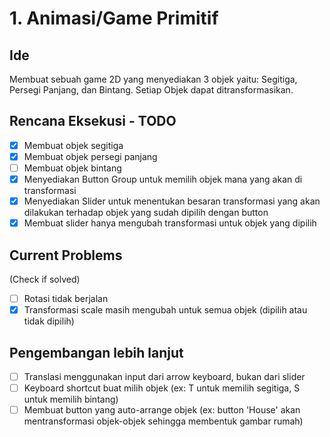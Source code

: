 # 1. Animasi/Game Primitif
## Ide
Membuat sebuah game 2D yang menyediakan 3 objek yaitu: Segitiga, Persegi Panjang, dan Bintang. Setiap Objek dapat ditransformasikan.
## Rencana Eksekusi - TODO
- [x] Membuat objek segitiga
- [x] Membuat objek persegi panjang
- [ ] Membuat objek bintang
- [x] Menyediakan Button Group untuk memilih objek mana yang akan di transformasi
- [x] Menyediakan Slider untuk menentukan besaran transformasi yang akan dilakukan terhadap objek yang sudah dipilih dengan button
- [x] Membuat slider hanya mengubah transformasi untuk objek yang dipilih
## Current Problems
(Check if solved)
- [ ] Rotasi tidak berjalan
- [x] Transformasi scale masih mengubah untuk semua objek (dipilih atau tidak dipilih)
## Pengembangan lebih lanjut
- [ ] Translasi menggunakan input dari arrow keyboard, bukan dari slider
- [ ] Keyboard shortcut buat milih objek (ex: T untuk memilih segitiga, S untuk memilih bintang)
- [ ] Membuat button yang auto-arrange objek (ex: button 'House' akan mentransformasi objek-objek sehingga membentuk gambar rumah)